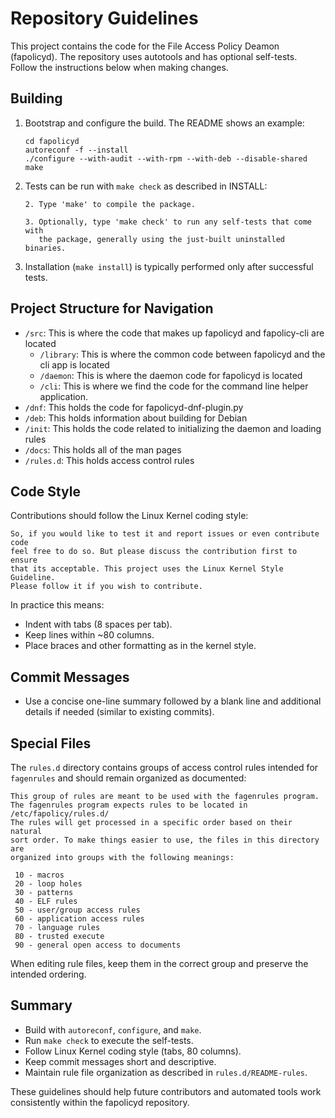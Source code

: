 # Repository Guidelines

This project contains the code for the File Access Policy Deamon
(fapolicyd). The repository uses autotools and has optional self-tests.  
Follow the instructions below when making changes.

## Building

1. Bootstrap and configure the build. The README shows an example:

   ```
   cd fapolicyd
   autoreconf -f --install
   ./configure --with-audit --with-rpm --with-deb --disable-shared
   make
   ```

2. Tests can be run with `make check` as described in INSTALL:

   ```
   2. Type 'make' to compile the package.

   3. Optionally, type 'make check' to run any self-tests that come with
      the package, generally using the just-built uninstalled binaries.

3. Installation (`make install`) is typically performed only after
successful tests.

## Project Structure for Navigation

- `/src`: This is where the code that makes up fapolicyd and fapolicy-cli are located
  - `/library`: This is where the common code between fapolicyd and the cli app is located
  - `/daemon`: This is where the daemon code for fapolicyd is located
  - `/cli`: This is where we find the code for the command line helper application.
- `/dnf`: This holds the code for fapolicyd-dnf-plugin.py
- `/deb`: This holds information about building for Debian
- `/init`: This holds the code related to initializing the daemon and loading rules
- `/docs`: This holds all of the man pages
- `/rules.d`: This holds access control rules

## Code Style

Contributions should follow the Linux Kernel coding style:

```
So, if you would like to test it and report issues or even contribute code
feel free to do so. But please discuss the contribution first to ensure
that its acceptable. This project uses the Linux Kernel Style Guideline.
Please follow it if you wish to contribute.
```

In practice this means:

- Indent with tabs (8 spaces per tab).
- Keep lines within ~80 columns.
- Place braces and other formatting as in the kernel style.

## Commit Messages

- Use a concise one-line summary followed by a blank line and additional
  details if needed (similar to existing commits).

## Special Files

The `rules.d` directory contains groups of access control rules intended for
`fagenrules` and should remain organized as documented:

```
This group of rules are meant to be used with the fagenrules program.
The fagenrules program expects rules to be located in /etc/fapolicy/rules.d/
The rules will get processed in a specific order based on their natural
sort order. To make things easier to use, the files in this directory are
organized into groups with the following meanings:

 10 - macros
 20 - loop holes
 30 - patterns
 40 - ELF rules
 50 - user/group access rules
 60 - application access rules
 70 - language rules
 80 - trusted execute
 90 - general open access to documents
```

When editing rule files, keep them in the correct group and preserve the
intended ordering.

## Summary

- Build with `autoreconf`, `configure`, and `make`.
- Run `make check` to execute the self-tests.
- Follow Linux Kernel coding style (tabs, 80 columns).
- Keep commit messages short and descriptive.
- Maintain rule file organization as described in `rules.d/README-rules`.

These guidelines should help future contributors and automated tools
work consistently within the fapolicyd repository.

